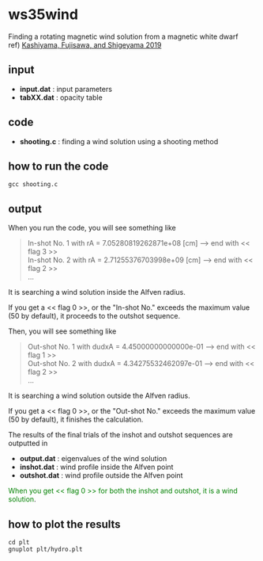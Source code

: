 # ws35wind 
Finding a rotating magnetic wind solution from a magnetic white dwarf <br>
ref) [Kashiyama, Fujisawa, and Shigeyama 2019](https://iopscience.iop.org/article/10.3847/1538-4357/ab4e97)

## input
- **input.dat** : input parameters 
- **tabXX.dat** : opacity table 

## code
- **shooting.c** : finding a wind solution using a shooting method <br>

## how to run the code
`gcc shooting.c` 

## output
When you run the code, you will see something like <br>
> In-shot No. 1 with rA = 7.05280819262871e+08 [cm] --> end with << flag 3 >> <br>
> In-shot No. 2 with rA = 2.71255376703998e+09 [cm] --> end with << flag 2 >> <br>
> ...

It is searching a wind solution inside the Alfven radius. 

If you get a << flag 0 >>, or the "In-shot No." exceeds the maximum value (50 by default), it proceeds to the outshot sequence.

Then, you will see something like <br>
> Out-shot No. 1 with dudxA = 4.45000000000000e-01 --> end with << flag 1 >> <br>
> Out-shot No. 2 with dudxA = 4.34275532462097e-01 --> end with << flag 2 >> <br>
> ...

It is searching a wind solution outside the Alfven radius. 

If you get a << flag 0 >>, or the "Out-shot No." exceeds the maximum value (50 by default), it finishes the calculation.

The results of the final trials of the inshot and outshot sequences are outputted in 

- **output.dat** : eigenvalues of the wind solution  
- **inshot.dat** : wind profile inside the Alfven point
- **outshot.dat** : wind profile outside the Alfven point

<font color="green">When you get << flag 0 >> for both the inshot and outshot, it is a wind solution</font>. 


## how to plot the results
`cd plt` <br>
`gnuplot plt/hydro.plt`

